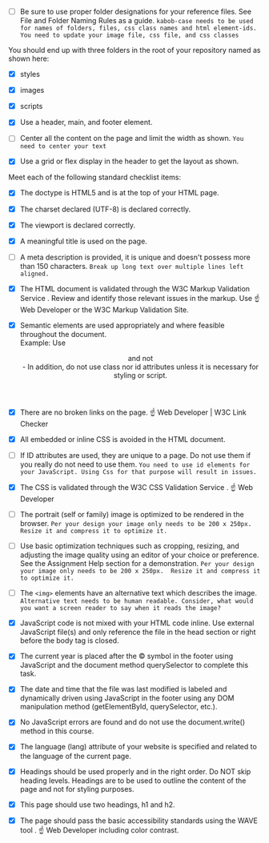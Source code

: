- [ ] Be sure to use proper folder designations for your reference files. See File and Folder Naming Rules as a guide. `kabob-case needs to be used for names of folders, files, css class names and html element-ids. You need to update your image file, css file, and css classes`

You should end up with three folders in the root of your repository named as shown here:

- [x] styles
- [x] images
- [x] scripts

- [x] Use a header, main, and footer element.

- [ ] Center all the content on the page and limit the width as shown. `You need to center your text`


- [x] Use a grid or flex display in the header to get the layout as shown.

Meet each of the following standard checklist items:

- [x] The doctype is HTML5 and is at the top of your HTML page.

- [x] The charset declared (UTF-8) is declared correctly. 

- [x] The viewport is declared correctly.

- [x] A meaningful title is used on the page.

- [ ] A meta description is provided, it is unique and doesn't possess more than 150 characters. `Break up long text over multiple lines left aligned.`

- [x] The HTML document is validated through the W3C Markup Validation Service . 
    Review and identify those relevant issues in the markup.  Use ☝ Web Developer or the W3C Markup Validation Site.

- [x] Semantic elements are used appropriately and where feasible throughout the document.  
  Example: Use <header> and not <div id="header"> - In addition, do not use class nor id attributes unless it is necessary for styling or script.

- [x] There are no broken links on the page. ☝ Web Developer | W3C Link Checker

- [x] All embedded or inline CSS is avoided in the HTML document.

- [ ] If ID attributes are used, they are unique to a page. Do not use them if you really do not need to use them. `You need to use id elements for your JavaScript. Using Css for that purpose will result in issues.`

- [x] The CSS is validated through the W3C CSS Validation Service . ☝ Web Developer

- [ ] The portrait (self or family) image is optimized to be rendered in the browser. `Per your design your image only needs to be 200 x 250px.  Resize it and compress it to optimize it.`

- [ ] Use basic optimization techniques such as cropping, resizing, and adjusting the image quality using an editor of your choice or preference. See the Assignment Help section for a demonstration. `Per your design your image only needs to be 200 x 250px.  Resize it and compress it to optimize it.`

- [ ] The `<img>` elements have an alternative text which describes the image. `Alternative text needs to be human readable. Consider, what would you want a screen reader to say when it reads the image?`

- [x] JavaScript code is not mixed with your HTML code inline. Use external JavaScript file(s) and only reference the file in the head section or right before the body tag is closed.

- [x] The current year is placed after the © symbol in the footer using JavaScript and the document method querySelector to complete this task.

- [x] The date and time that the file was last modified is labeled and dynamically driven using JavaScript in the footer using any DOM manipulation method (getElementById, querySelector, etc.).

- [x] No JavaScript errors are found and do not use the document.write() method in this course.

- [x] The language (lang) attribute of your website is specified and related to the language of the current page.

- [x] Headings should be used properly and in the right order. Do NOT skip heading levels. Headings are to be used to outline the content of the page and not for styling purposes.

- [x] This page should use two headings, h1 and h2.

- [x] The page should pass the basic accessibility standards using the WAVE tool . ☝ Web Developer including color contrast.